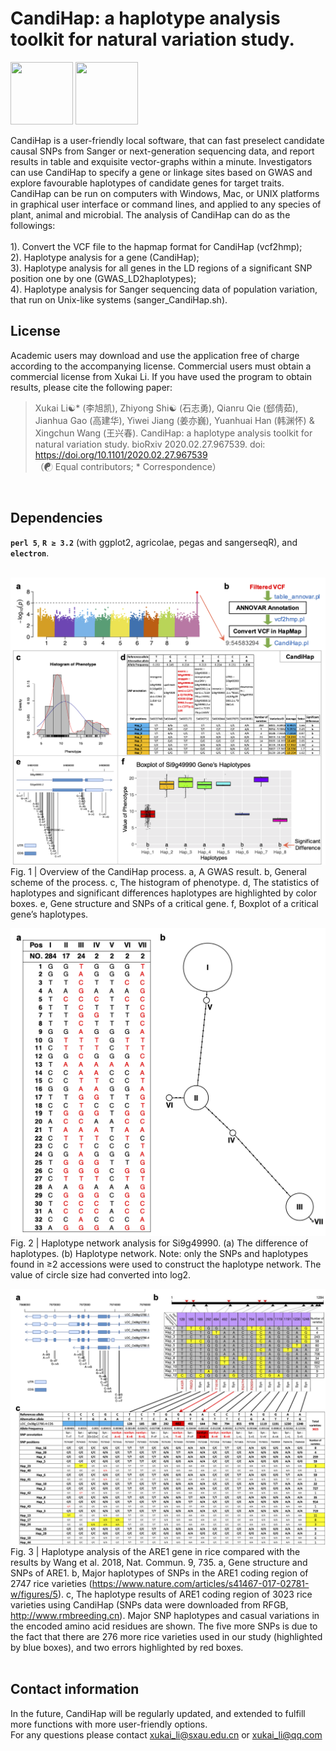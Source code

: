 # CandiHap: a haplotype analysis toolkit for natural variation study.

<img src="https://github.com/xukaili/CandiHap/blob/master/Figures/logo_mac.gif" width="100" height="100"> <img src="https://github.com/xukaili/CandiHap/blob/master/Figures/logo_win.gif" width="100" height="100">

CandiHap is a user-friendly local software, that can fast preselect candidate causal SNPs from Sanger or next-generation sequencing data, and report results in table and exquisite vector-graphs within a minute. Investigators can use CandiHap to specify a gene or linkage sites based on GWAS and explore favourable haplotypes of candidate genes for target traits. CandiHap can be run on computers with Windows, Mac, or UNIX platforms in graphical user interface or command lines, and applied to any species of plant, animal and microbial. The analysis of CandiHap can do as the followings: </br></br>
1). Convert the VCF file to the hapmap format for CandiHap (vcf2hmp);</br>
2). Haplotype analysis for a gene (CandiHap);</br>
3). Haplotype analysis for all genes in the LD regions of a significant SNP position one by one (GWAS_LD2haplotypes);</br>
4). Haplotype analysis for Sanger sequencing data of population variation, that run on Unix-like systems (sanger_CandiHap.sh).</br>

## License
Academic users may download and use the application free of charge according to the accompanying license. Commercial users must obtain a commercial license from Xukai Li. If you have used the program to obtain results, please cite the following paper:</br>

> Xukai Li☯* (李旭凯), Zhiyong Shi☯ (石志勇), Qianru Qie (郄倩茹), Jianhua Gao (高建华), Yiwei Jiang (姜亦巍), Yuanhuai Han (韩渊怀) & Xingchun Wang (王兴春). CandiHap: a haplotype analysis toolkit for natural variation study. bioRxiv 2020.02.27.967539. doi: https://doi.org/10.1101/2020.02.27.967539</br>
> （☯ Equal contributors; * Correspondence）</br>
</br>

## Dependencies
__`perl 5`__, __`R ≥ 3.2`__ (with ggplot2, agricolae, pegas and sangerseqR), and __`electron`__. </br></br>


![CandiHap](Figures/CandiHap.png)
Fig. 1 | Overview of the CandiHap process. a, A GWAS result. b, General scheme of the process. c, The histogram of phenotype. d, The statistics of haplotypes and significant differences haplotypes are highlighted by color boxes. e, Gene structure and SNPs of a critical gene. f, Boxplot of a critical gene’s haplotypes. </br>

![HaploNet](Figures/HaploNet.png)
Fig. 2 | Haplotype network analysis for Si9g49990. (a) The difference of haplotypes. (b) Haplotype network. Note: only the SNPs and haplotypes found in ≥2 accessions were used to construct the haplotype network. The value of circle size had converted into log2. </br>

![Rice-2018_Nat_Commun_9_735](Figures/Rice-2018_Nat_Commun_9_735.png)
Fig. 3 | Haplotype analysis of the ARE1 gene in rice compared with the results by Wang et al. 2018, Nat. Commun. 9, 735. a, Gene structure and SNPs of ARE1. b, Major haplotypes of SNPs in the ARE1 coding region of 2747 rice varieties (https://www.nature.com/articles/s41467-017-02781-w/figures/5). c, The haplotype results of ARE1 coding region of 3023 rice varieties using CandiHap (SNPs data were downloaded from RFGB, http://www.rmbreeding.cn). Major SNP haplotypes and casual variations in the encoded amino acid residues are shown. The five more SNPs is due to the fact that there are 276 more rice varieties used in our study (highlighted by blue boxes), and two errors highlighted by red boxes. </br></br>

## Contact information
In the future, CandiHap will be regularly updated, and extended to fulfill more functions with more user-friendly options.</br>
For any questions please contact xukai_li@sxau.edu.cn or xukai_li@qq.com </br>
